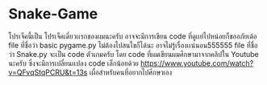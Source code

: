 # Snake-Game
โปรเจ็คนี้เป็น โปรเจ็คเดี่ยวเเรกของผมนะครับ 
อาจจะมีการเขียน code ที่ดูเเย่ไปหน่อยก็ขออภัยเด้อ
file ที่ชื่อว่า basic pygame.py ไม่ต้องไปสนใขก็ได้นะ อาจไม่รู้เรื่องเเน่นอน555555
file ที่ชื่อว่า Snake.py จะเป็น code ตัวเกมครับ
โดย code ที่ผมเขียนผมศึกษามาจากคลิปใน Youtube นะครับ ซึ่งจะมีการเปลี่ยนเเปลง code เล็กน้อยด้วย
https://www.youtube.com/watch?v=QFvqStqPCRU&t=13s เผื่อสำหรับคนที่อยากไปศึกษาเอง
